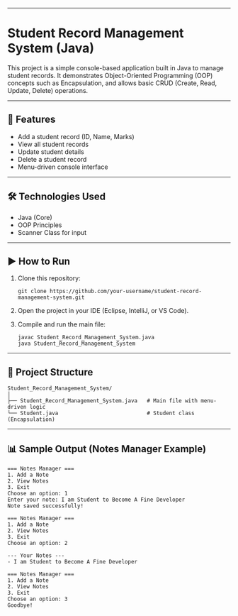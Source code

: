 
---

# Student Record Management System (Java)

This project is a simple console-based application built in Java to manage student records.
It demonstrates Object-Oriented Programming (OOP) concepts such as Encapsulation,
and allows basic CRUD (Create, Read, Update, Delete) operations.

---

## 📌 Features

* Add a student record (ID, Name, Marks)
* View all student records
* Update student details
* Delete a student record
* Menu-driven console interface

---

## 🛠️ Technologies Used

* Java (Core)
* OOP Principles
* Scanner Class for input

---

## ▶️ How to Run

1. Clone this repository:

   ```
   git clone https://github.com/your-username/student-record-management-system.git
   ```
2. Open the project in your IDE (Eclipse, IntelliJ, or VS Code).
3. Compile and run the main file:

   ```
   javac Student_Record_Management_System.java
   java Student_Record_Management_System
   ```

---

## 📂 Project Structure

```
Student_Record_Management_System/
│
├── Student_Record_Management_System.java   # Main file with menu-driven logic
└── Student.java                            # Student class (Encapsulation)
```

---

## 📊 Sample Output (Notes Manager Example)

```
=== Notes Manager ===
1. Add a Note
2. View Notes
3. Exit
Choose an option: 1
Enter your note: I am Student to Become A Fine Developer
Note saved successfully!

=== Notes Manager ===
1. Add a Note
2. View Notes
3. Exit
Choose an option: 2

--- Your Notes ---
- I am Student to Become A Fine Developer

=== Notes Manager ===
1. Add a Note
2. View Notes
3. Exit
Choose an option: 3
Goodbye!
```
